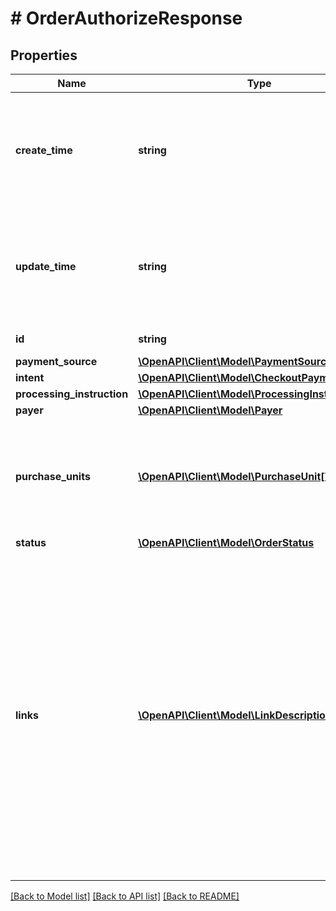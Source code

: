 # # OrderAuthorizeResponse

## Properties

Name | Type | Description | Notes
------------ | ------------- | ------------- | -------------
**create_time** | **string** | The date and time, in [Internet date and time format](https://tools.ietf.org/html/rfc3339#section-5.6). Seconds are required while fractional seconds are optional.&lt;blockquote&gt;&lt;strong&gt;Note:&lt;/strong&gt; The regular expression provides guidance but does not reject all invalid dates.&lt;/blockquote&gt; | [optional]
**update_time** | **string** | The date and time, in [Internet date and time format](https://tools.ietf.org/html/rfc3339#section-5.6). Seconds are required while fractional seconds are optional.&lt;blockquote&gt;&lt;strong&gt;Note:&lt;/strong&gt; The regular expression provides guidance but does not reject all invalid dates.&lt;/blockquote&gt; | [optional]
**id** | **string** | The ID of the order. | [optional] [readonly]
**payment_source** | [**\OpenAPI\Client\Model\PaymentSourceResponse**](PaymentSourceResponse.md) |  | [optional]
**intent** | [**\OpenAPI\Client\Model\CheckoutPaymentIntent**](CheckoutPaymentIntent.md) |  | [optional]
**processing_instruction** | [**\OpenAPI\Client\Model\ProcessingInstruction**](ProcessingInstruction.md) |  | [optional]
**payer** | [**\OpenAPI\Client\Model\Payer**](Payer.md) |  | [optional]
**purchase_units** | [**\OpenAPI\Client\Model\PurchaseUnit[]**](PurchaseUnit.md) | An array of purchase units. Each purchase unit establishes a contract between a customer and merchant. Each purchase unit represents either a full or partial order that the customer intends to purchase from the merchant. | [optional]
**status** | [**\OpenAPI\Client\Model\OrderStatus**](OrderStatus.md) |  | [optional]
**links** | [**\OpenAPI\Client\Model\LinkDescription[]**](LinkDescription.md) | An array of request-related HATEOAS links. To complete payer approval, use the &#x60;approve&#x60; link to redirect the payer. The API caller has 3 hours (default setting, this which can be changed by your account manager to 24/48/72 hours to accommodate your use case) from the time the order is created, to redirect your payer. Once redirected, the API caller has 3 hours for the payer to approve the order and either authorize or capture the order. If you are not using the PayPal JavaScript SDK to initiate PayPal Checkout (in context) ensure that you include &#x60;application_context.return_url&#x60; is specified or you will get \&quot;We&#39;re sorry, Things don&#39;t appear to be working at the moment\&quot; after the payer approves the payment. | [optional] [readonly]

[[Back to Model list]](../../README.md#models) [[Back to API list]](../../README.md#endpoints) [[Back to README]](../../README.md)
